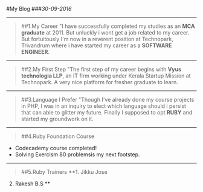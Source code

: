 #My Blog
###*30-09-2016*

***
>##1.My Career
"I have successfully completed my studies as an **MCA graduate** at 2011. But unluckly i wont get a job related to my career. But fortuitously I'm now in a reverent position at Technopark, Trivandrum where i have started my career as a **SOFTWARE ENGINEER**.

***
>##2.My First Step
"The first step of my career begins with **Vyus technologia LLP**, an IT firm working under Kerala Startup Mission at Technopark. A very nice platform for fresher graduate to learn.

***
>##3.Language I Prefer
"Though I've already done my course projects in PHP, I was in an inquiry to elect which language should i persist that can able to glitter my future. Finally I supposed to opt **RUBY** and started my groundwork on it.

***
>##4.Ruby Foundation Course
- Codecademy course completed!
- Solving Exercism 80 problemsis my next footstep.

***
>##5.Ruby Trainers
**1. Jikku Jose
2. Rakesh B.S **
